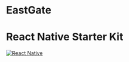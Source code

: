 # EastGate
React Native Starter Kit
===
[![React Native](https://img.shields.io/badge/react%20native-0.31-brightgreen.svg)](https://github.com/facebook/react-native)
